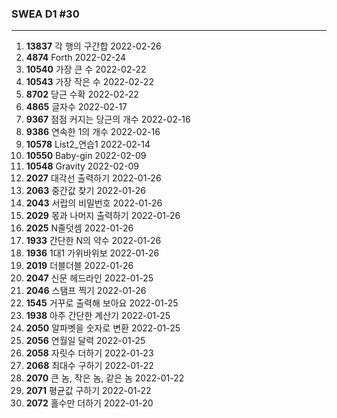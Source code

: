 ### SWEA D1  #30

---

1. **13837** 각 행의 구간합  2022-02-26
1. **4874** Forth  2022-02-24
1. **10540** 가장 큰 수  2022-02-22
1. **10543** 가장 작은 수  2022-02-22
1. **8702** 당근 수확  2022-02-22
1. **4865** 글자수  2022-02-17
2. **9367** 점점 커지는 당근의 개수  2022-02-16
3. **9386** 연속한 1의 개수 2022-02-16
4. **10578** List2_연습1  2022-02-14
5. **10550** Baby-gin  2022-02-09
6. **10548** Gravity  2022-02-09
7. **2027** 대각선 출력하기  2022-01-26
8. **2063** 중간값 찾기  2022-01-26
9. **2043** 서랍의 비밀번호  2022-01-26
10. **2029** 몫과 나머지 출력하기  2022-01-26 
11. **2025** N줄덧셈  2022-01-26
12. **1933** 간단한 N의 약수	2022-01-26
13. **1936** 1대1 가위바위보   2022-01-26
14. **2019** 더블더블  2022-01-26
15. **2047** 신문 헤드라인  2022-01-25
16. **2046** 스탬프 찍기  2022-01-26
17. **1545** 거꾸로 출력해 보아요  2022-01-25
18. **1938** 아주 간단한 계산기   2022-01-25
19. **2050** 알파벳을 숫자로 변환  2022-01-25
20. **2056** 연월일 달력  2022-01-25
21. **2058** 자릿수 더하기  2022-01-23
22. **2068** 최대수 구하기  2022-01-22
23. **2070** 큰 놈, 작은 놈, 같은 놈  2022-01-22
24. **2071** 평균값 구하기  2022-01-22
25. **2072** 홀수만 더하기  2022-01-20





































